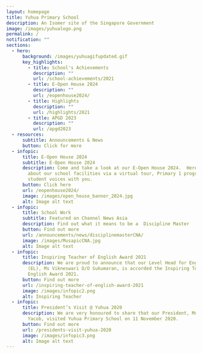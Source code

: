 ```yaml
---
layout: homepage
title: Yuhua Primary School
description: An Isomer site of the Singapore Government
image: /images/yuhualogo.png
permalink: /
notification: ""
sections:
  - hero:
      background: /images/yuhuagifupdated.gif
      key_highlights:
        - title: School's Achievements
          description: ""
          url: /school-achievements/2021
        - title: E-Open House 2024
          description: ""
          url: /eopenhouse2024/
        - title: Highlights
          description: ""
          url: /highlights/2021
        - title: APGD 2023
          description: ""
          url: /apgd2023
  - resources:
      subtitle: Announcements & News
      button: Click for more
  - infopic:
      title: E-Open House 2024
      subtitle: E-Open House 2024
      description: Come and take a look at our E-Open House 2024.  Here, we share
        about our school facilities via a virtual tour, Primary 1 programmes and
        student voices with you.
      button: Click here
      url: /eopenhouse2024/
      image: /images/open_house_banner_2024.jpg
      alt: Image alt text
  - infopic:
      title: School Work
      subtitle: Featured on Channel News Asia
      description: Find out what it means to be a  Discipline Master
      button: Find out more
      url: /announcements/news/disciplinemasterCNA/
      image: /images/MusapicCNA.jpg
      alt: Image alt text
  - infopic:
      title: Inspiring Teacher of English Award 2021
      description: We are proud to announce that our Level Head for English Language
        (EL), Ms Vikneswari D/O Sukumaran, is accorded the Inspiring Teacher of
        English Award 2021.
      button: Find out more
      url: /inspiring-teacher-of-english-award-2021
      image: /images/infopic2.png
      alt: Inspiring Teacher
  - infopic:
      title: President’s Visit @ Yuhua 2020
      description: We are very honoured to share that our President, Mdm Halimah
        Yacob, visited Yuhua Primary School on 11 November 2020.
      button: Find out more
      url: /presidents-visit-yuhua-2020
      image: /images/infopic3.png
      alt: Image alt text
---
```

